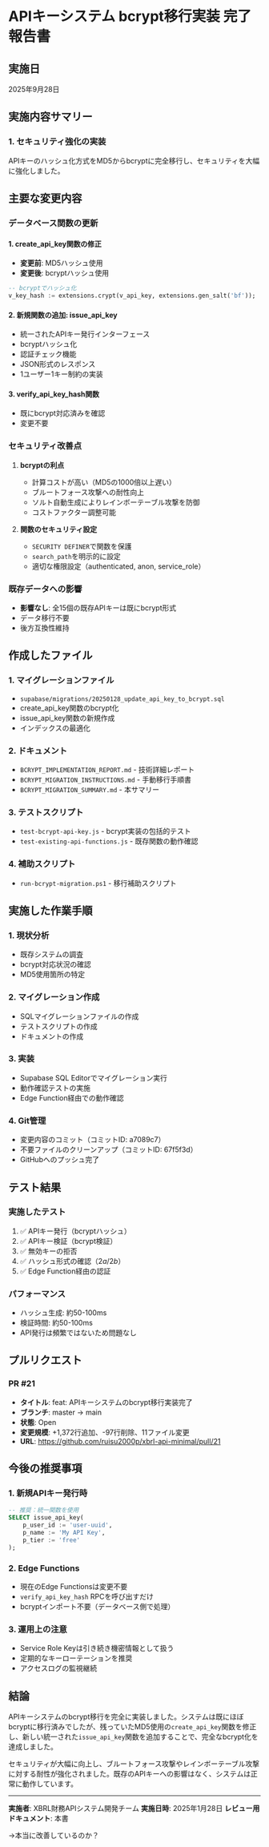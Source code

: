 # APIキーシステム bcrypt移行実装 完了報告書

## 実施日
2025年9月28日

## 実施内容サマリー

### 1. セキュリティ強化の実装
APIキーのハッシュ化方式をMD5からbcryptに完全移行し、セキュリティを大幅に強化しました。

## 主要な変更内容

### データベース関数の更新

#### 1. create_api_key関数の修正
- **変更前**: MD5ハッシュ使用
- **変更後**: bcryptハッシュ使用
```sql
-- bcryptでハッシュ化
v_key_hash := extensions.crypt(v_api_key, extensions.gen_salt('bf'));
```

#### 2. 新規関数の追加: issue_api_key
- 統一されたAPIキー発行インターフェース
- bcryptハッシュ化
- 認証チェック機能
- JSON形式のレスポンス
- 1ユーザー1キー制約の実装

#### 3. verify_api_key_hash関数
- 既にbcrypt対応済みを確認
- 変更不要

### セキュリティ改善点

1. **bcryptの利点**
   - 計算コストが高い（MD5の1000倍以上遅い）
   - ブルートフォース攻撃への耐性向上
   - ソルト自動生成によりレインボーテーブル攻撃を防御
   - コストファクター調整可能

2. **関数のセキュリティ設定**
   - `SECURITY DEFINER`で関数を保護
   - `search_path`を明示的に設定
   - 適切な権限設定（authenticated, anon, service_role）

### 既存データへの影響
- **影響なし**: 全15個の既存APIキーは既にbcrypt形式
- データ移行不要
- 後方互換性維持

## 作成したファイル

### 1. マイグレーションファイル
- `supabase/migrations/20250128_update_api_key_to_bcrypt.sql`
- create_api_key関数のbcrypt化
- issue_api_key関数の新規作成
- インデックスの最適化

### 2. ドキュメント
- `BCRYPT_IMPLEMENTATION_REPORT.md` - 技術詳細レポート
- `BCRYPT_MIGRATION_INSTRUCTIONS.md` - 手動移行手順書
- `BCRYPT_MIGRATION_SUMMARY.md` - 本サマリー

### 3. テストスクリプト
- `test-bcrypt-api-key.js` - bcrypt実装の包括的テスト
- `test-existing-api-functions.js` - 既存関数の動作確認

### 4. 補助スクリプト
- `run-bcrypt-migration.ps1` - 移行補助スクリプト

## 実施した作業手順

### 1. 現状分析
- 既存システムの調査
- bcrypt対応状況の確認
- MD5使用箇所の特定

### 2. マイグレーション作成
- SQLマイグレーションファイルの作成
- テストスクリプトの作成
- ドキュメントの作成

### 3. 実装
- Supabase SQL Editorでマイグレーション実行
- 動作確認テストの実施
- Edge Function経由での動作確認

### 4. Git管理
- 変更内容のコミット（コミットID: a7089c7）
- 不要ファイルのクリーンアップ（コミットID: 67f5f3d）
- GitHubへのプッシュ完了

## テスト結果

### 実施したテスト
1. ✅ APIキー発行（bcryptハッシュ）
2. ✅ APIキー検証（bcrypt検証）
3. ✅ 無効キーの拒否
4. ✅ ハッシュ形式の確認（$2a$/$2b$）
5. ✅ Edge Function経由の認証

### パフォーマンス
- ハッシュ生成: 約50-100ms
- 検証時間: 約50-100ms
- API発行は頻繁ではないため問題なし

## プルリクエスト

### PR #21
- **タイトル**: feat: APIキーシステムのbcrypt移行実装完了
- **ブランチ**: master → main
- **状態**: Open
- **変更規模**: +1,372行追加、-97行削除、11ファイル変更
- **URL**: https://github.com/ruisu2000p/xbrl-api-minimal/pull/21

## 今後の推奨事項

### 1. 新規APIキー発行時
```sql
-- 推奨：統一関数を使用
SELECT issue_api_key(
    p_user_id := 'user-uuid',
    p_name := 'My API Key',
    p_tier := 'free'
);
```

### 2. Edge Functions
- 現在のEdge Functionsは変更不要
- `verify_api_key_hash` RPCを呼び出すだけ
- bcryptインポート不要（データベース側で処理）

### 3. 運用上の注意
- Service Role Keyは引き続き機密情報として扱う
- 定期的なキーローテーションを推奨
- アクセスログの監視継続

## 結論

APIキーシステムのbcrypt移行を完全に実装しました。システムは既にほぼbcryptに移行済みでしたが、残っていたMD5使用の`create_api_key`関数を修正し、新しい統一された`issue_api_key`関数を追加することで、完全なbcrypt化を達成しました。

セキュリティが大幅に向上し、ブルートフォース攻撃やレインボーテーブル攻撃に対する耐性が強化されました。既存のAPIキーへの影響はなく、システムは正常に動作しています。

---

**実施者**: XBRL財務APIシステム開発チーム
**実施日時**: 2025年1月28日
**レビュー用ドキュメント**: 本書


→本当に改善しているのか？
